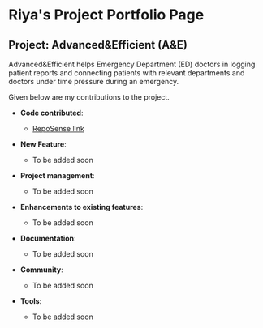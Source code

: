 # Riya's Project Portfolio Page

## Project: Advanced&Efficient (A&E)
Advanced&Efficient helps Emergency Department (ED) doctors in logging patient reports and connecting patients with relevant departments and doctors under time pressure during an emergency.

Given below are my contributions to the project.

* **Code contributed**: 
  * [RepoSense link](https://nus-cs2103-ay2324s1.github.io/tp-dashboard/?search=riyamehta2211&breakdown=true)

* **New Feature**:
  * To be added soon
  
* **Project management**:
  * To be added soon

* **Enhancements to existing features**:
  * To be added soon

* **Documentation**:
  * To be added soon

* **Community**:
  * To be added soon

* **Tools**:
  * To be added soon